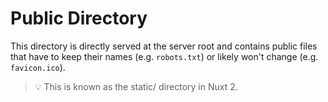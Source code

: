 # Public Directory
This directory is directly served at the server root and contains public files that have to keep their names (e.g. `robots.txt`) or likely won't change (e.g. `favicon.ico`).

> 💡 This is known as the static/ directory in Nuxt 2.
